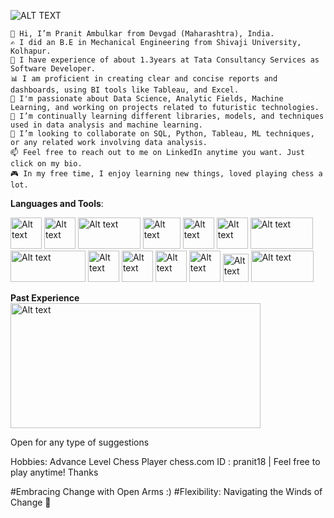 ![ALT TEXT](https://www.ccu.edu/_files/images/cags/programs/data-analytics-degree.jpg)
    
    👋 Hi, I’m Pranit Ambulkar from Devgad (Maharashtra), India.
    ✍️ I did an B.E in Mechanical Engineering from Shivaji University, Kolhapur.
    🏢 I have experience of about 1.3years at Tata Consultancy Services as Software Developer.
    📊 I am proficient in creating clear and concise reports and dashboards, using BI tools like Tableau, and Excel.
    👀 I'm passionate about Data Science, Analytic Fields, Machine Learning, and working on projects related to futuristic technologies.
    🌱 I’m continually learning different libraries, models, and techniques used in data analysis and machine learning.
    💞️ I’m looking to collaborate on SQL, Python, Tableau, ML techniques, or any related work involving data analysis.
    📫 Feel free to reach out to me on LinkedIn anytime you want. Just click on my bio.
    🎮 In my free time, I enjoy learning new things, loved playing chess a lot.

**Languages and Tools**:

<img src="https://banner2.cleanpng.com/20180412/kye/kisspng-python-programming-language-computer-programming-language-5acfdc3636bac7.8891188615235717662242.jpg" alt="Alt text" width="50" height="50">  <img src="https://www.freepnglogos.com/uploads/logo-mysql-png/logo-mysql-mysql-logo-png-images-are-download-crazypng-21.png" alt="Alt text" width="50" height="50"> <img src="https://miro.medium.com/v2/resize:fit:1400/1*3GbLagVDPY9QKjjgB_Tfqw.png" alt="Alt text" width="100" height="50"> <img src="https://static.javatpoint.com/tutorial/matplotlib/images/matplotlib-tutorial.png" alt="Alt text" width="60" height="50"> <img src="https://user-images.githubusercontent.com/315810/92254506-fe7bef80-ee9e-11ea-8701-9d63ff858e0a.png" alt="Alt text" width="50" height="50"> <img src="https://upload.wikimedia.org/wikipedia/commons/thumb/b/b2/SCIPY_2.svg/768px-SCIPY_2.svg.png?20200904111722" alt="Alt text" width="50" height="50"> <img src="https://encrypted-tbn0.gstatic.com/images?q=tbn:ANd9GcQ4gqN4--FtGMR4sI71rQdnn_J9QHiij3BjkTp4O05-1IGNmdefFnr8KmXy5UMW0W4v15s&usqp=CAU" alt="Alt text" width="100" height="50"> <img src="https://miro.medium.com/v2/resize:fit:768/1*sF3Hm25Vf25D3t494To1XA.png" alt="Alt text" width="120" height="50"> <img src="https://cdn.icon-icons.com/icons2/2699/PNG/512/plot_ly_logo_icon_168902.png" alt="Alt text" width="50" height="50"> <img src="https://i.pinimg.com/originals/1b/db/8a/1bdb8ac897512116cbac58ffe7560d82.png" alt="Alt text" width="50" height="50"> <img src="https://w7.pngwing.com/pngs/56/909/png-transparent-tensorflow-deep-learning-keras-machine-learning-caffe-thumbtack-miscellaneous-angle-rectangle.png" alt="Alt text" width="50" height="50"> <img src="https://res.cloudinary.com/apideck/image/upload/v1569191250/catalog/keras-io/icon128x128.jpg" alt="Alt text" width="50" height="50"> <img src="https://upload.wikimedia.org/wikipedia/commons/thumb/1/10/PyTorch_logo_icon.svg/640px-PyTorch_logo_icon.svg.png" alt="Alt text" width="41" height="45"> <img src="https://miro.medium.com/v2/resize:fit:1282/1*Fq_cBMimKIBrisYrkErXpA.png" alt="Alt text" width="100" height="50"> 

**Past Experience**
<img src="https://upload.wikimedia.org/wikipedia/commons/thumb/b/b1/Tata_Consultancy_Services_Logo.svg/2560px-Tata_Consultancy_Services_Logo.svg.png" alt="Alt text" width="400" height="200">



Open for any type of suggestions

Hobbies: Advance Level Chess Player 
chess.com ID : pranit18 | Feel free to play anytime! Thanks

#Embracing Change with Open Arms :)
#Flexibility: Navigating the Winds of Change 🍃

